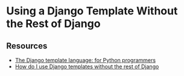 # Using a Django Template Without the Rest of Django

## Resources

* [The Django template language: for Python programmers](https://docs.djangoproject.com/en/dev/ref/templates/api/)
* [How do I use Django templates without the rest of Django](https://www.edureka.co/community/73091/how-do-i-use-django-templates-without-the-rest-of-django)
